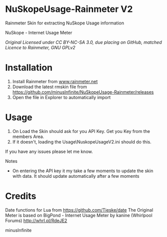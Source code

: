 # NuSkopeUsage-Rainmeter V2

Rainmeter Skin for extracting NuSkope Usage information

NuSkope - Internet Usage Meter 

_Original Licensed under CC BY-NC-SA 3.0, due placing on GitHub, matched Licence to Rainmeter, GNU GPLv2_

# Installation
1) Install Rainmeter from www.rainmeter.net
2) Download the latest rmskin file from https://github.com/minusInfinite/NuSkopeUsage-Rainmeter/releases
3) Open the file in Explorer to automatically import

# Usage
1) On Load the Skin should ask for you API Key. Get you Key from the members Area.
2) If it doesn't, loading the Usage\NuskopeUsageV2.ini should do this. 

If you have any issues please let me know. 

Notes

- On entering the API key it my take a few moments to update the skin with data. It should update automatically after a few moments

# Credits

Date functions for Lua from https://github.com/Tieske/date
The Original Meter is based on BigPond - Internet Usage Meter by kanine (Whirlpool Forums) http://whrl.pl/RdeJE2


minusInfinite
